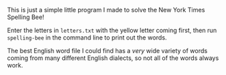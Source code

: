 This is just a simple little program I made to solve the New York Times Spelling Bee!

Enter the letters in `letters.txt` with the yellow letter coming first, then run `spelling-bee` in the command line to print out the words.

The best English word file I could find has a _very_ wide variety of words coming from many different English dialects, so not all of the words always work.
